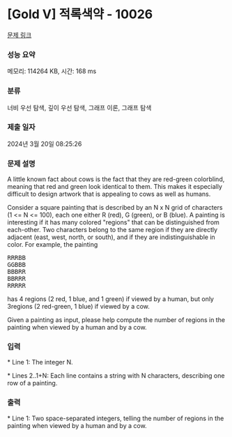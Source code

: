 # [Gold V] 적록색약 - 10026 

[문제 링크](https://www.acmicpc.net/problem/10026) 

### 성능 요약

메모리: 114264 KB, 시간: 168 ms

### 분류

너비 우선 탐색, 깊이 우선 탐색, 그래프 이론, 그래프 탐색

### 제출 일자

2024년 3월 20일 08:25:26

### 문제 설명

<p>A little known fact about cows is the fact that they are red-green colorblind, meaning that red and green look identical to them.  This makes it especially difficult to design artwork that is appealing to cows as well as humans.</p>

<p>Consider a square painting that is described by an N x N grid of characters (1 <= N <= 100), each one either R (red), G (green), or B (blue).  A painting is interesting if it has many colored "regions" that can be distinguished from each-other.  Two characters belong to the same region if they are directly adjacent (east, west, north, or south), and if they are indistinguishable in color.  For example, the painting</p>

<pre>RRRBB
GGBBB
BBBRR
BBRRR
RRRRR</pre>

<p>has 4 regions (2 red, 1 blue, and 1 green) if viewed by a human, but only 3regions (2 red-green, 1 blue) if viewed by a cow.  </p>

<p>Given a painting as input, please help compute the number of regions in the painting when viewed by a human and by a cow.</p>

### 입력 

 <p>* Line 1: The integer N.</p>

<p>* Lines 2..1+N: Each line contains a string with N characters, describing one row of a painting.</p>

### 출력 

 <p>* Line 1: Two space-separated integers, telling the number of regions in the painting when viewed by a human and by a cow.</p>

